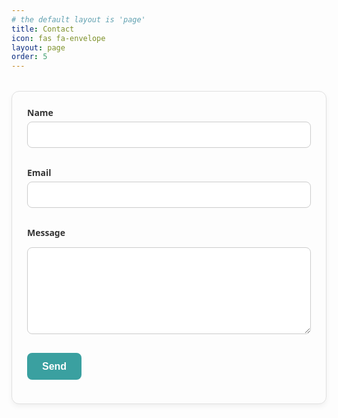 ```yaml
---
# the default layout is 'page'
title: Contact
icon: fas fa-envelope
layout: page
order: 5
---
```


<style>
    .contact-form {
  max-width: 500px;
  margin: 2rem auto;
  padding: 1.5rem;
  background: #fdfdfd;
  border: 1px solid #e0e0e0;
  border-radius: 12px;
  box-shadow: 0 4px 8px rgba(0,0,0,0.05);
  font-family: system-ui, sans-serif;
}

.contact-form label {
  display: block;
  margin-bottom: 0.3rem;
  font-weight: 600;
  color: #333;
}

.contact-form input,
.contact-form textarea {
  width: 100%;
  padding: 0.7rem;
  margin-bottom: 1rem;
  border: 1px solid #ccc;
  border-radius: 8px;
  font-size: 1rem;
  box-sizing: border-box;
}

.contact-form input:focus,
.contact-form textarea:focus {
  outline: none;
  border-color: #3aa0a0; /* coastal teal accent */
  box-shadow: 0 0 0 3px rgba(58,160,160,0.2);
}

.contact-form button {
  display: inline-block;
  background: #3aa0a0; /* coastal teal accent */
  color: white;
  font-size: 1rem;
  font-weight: 600;
  padding: 0.8rem 1.5rem;
  border: none;
  border-radius: 8px;
  cursor: pointer;
  transition: background 0.2s ease-in-out;
}

.contact-form button:hover {
  background: #317c7c;
}
</style>

<form class="contact-form" action="https://formsubmit.co/admin@schh-commons.org" method="POST">
  <label for="name">Name</label>
  <input id="name" type="text" name="name" required>

  <label for="email">Email</label>
  <input id="email" type="email" name="email" required>

  <label for="message">Message</label>
  <textarea id="message" name="message" rows="6" required></textarea>

  <!-- hidden options -->
  <input type="hidden" name="_subject" value="Website contact form">
  <input type="hidden" name="_next" value="https://your-domain/thanks/">
  <input type="text" name="_honey" style="display:none">

  <button type="submit">Send</button>
</form>